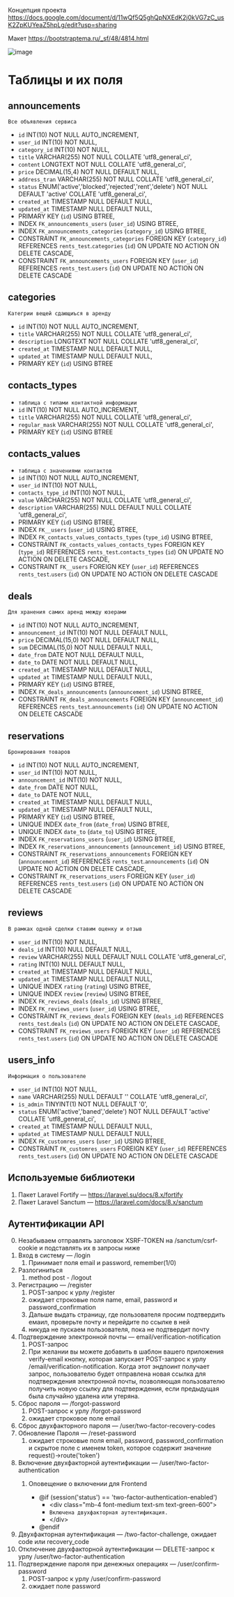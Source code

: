 Концепция проекта https://docs.google.com/document/d/11wQf5Q5ghQpNXEdK2j0kVG7zC_usK2ZpKUYeaZ5hpLg/edit?usp=sharing

Макет https://bootstraptema.ru/_sf/48/4814.html

![image](https://user-images.githubusercontent.com/32966650/137697752-e3321168-6ce4-4be9-81ad-2b50f8d2e7f7.png)

# Таблицы и их поля
## announcements
`Все объявления сервиса`
- `id` INT(10) NOT NULL AUTO_INCREMENT,
- `user_id` INT(10) NOT NULL,
- `category_id` INT(10) NOT NULL,
- `title` VARCHAR(255) NOT NULL COLLATE 'utf8_general_ci',
- `content` LONGTEXT NOT NULL COLLATE 'utf8_general_ci',
- `price` DECIMAL(15,4) NOT NULL DEFAULT NULL,
- `address_tran` VARCHAR(255) NOT NULL COLLATE 'utf8_general_ci',
- `status` ENUM('active','blocked','rejected','rent','delete') NOT NULL DEFAULT 'active' COLLATE 'utf8_general_ci',
- `created_at` TIMESTAMP NULL DEFAULT NULL,
- `updated_at` TIMESTAMP NULL DEFAULT NULL,
- PRIMARY KEY (`id`) USING BTREE,
- INDEX `FK_announcements_users` (`user_id`) USING BTREE,
- INDEX `FK_announcements_categories` (`category_id`) USING BTREE,
- CONSTRAINT `FK_announcements_categories` FOREIGN KEY (`category_id`) REFERENCES `rents_test`.`categories` (`id`) ON UPDATE NO ACTION ON DELETE CASCADE,
- CONSTRAINT `FK_announcements_users` FOREIGN KEY (`user_id`) REFERENCES `rents_test`.`users` (`id`) ON UPDATE NO ACTION ON DELETE CASCADE
## categories
`Категрии вещей сдающиъся в аренду`
- `id` INT(10) NOT NULL AUTO_INCREMENT,
- `title` VARCHAR(255) NOT NULL COLLATE 'utf8_general_ci',
- `description` LONGTEXT NOT NULL COLLATE 'utf8_general_ci',
- `created_at` TIMESTAMP NULL DEFAULT NULL,
- `updated_at` TIMESTAMP NULL DEFAULT NULL,
- PRIMARY KEY (`id`) USING BTREE
## contacts_types
- `таблица с типами контактной информации`
- `id` INT(10) NOT NULL AUTO_INCREMENT,
- `title` VARCHAR(255) NOT NULL COLLATE 'utf8_general_ci',
- `regular_mask` VARCHAR(255) NOT NULL COLLATE 'utf8_general_ci',
- PRIMARY KEY (`id`) USING BTREE
## contacts_values
- `таблица с значениями контактов`
- `id` INT(10) NOT NULL AUTO_INCREMENT,
- `user_id` INT(10) NOT NULL,
- `contacts_type_id` INT(10) NOT NULL,
- `value` VARCHAR(255) NOT NULL COLLATE 'utf8_general_ci',
- `description` VARCHAR(255) NULL DEFAULT NULL COLLATE 'utf8_general_ci',
- PRIMARY KEY (`id`) USING BTREE,
- INDEX `FK__users` (`user_id`) USING BTREE,
- INDEX `FK_contacts_values_contacts_types` (`type_id`) USING BTREE,
- CONSTRAINT `FK_contacts_values_contacts_types` FOREIGN KEY (`type_id`) REFERENCES `rents_test`.`contacts_types` (`id`) ON UPDATE NO ACTION ON DELETE CASCADE,
- CONSTRAINT `FK__users` FOREIGN KEY (`user_id`) REFERENCES `rents_test`.`users` (`id`) ON UPDATE NO ACTION ON DELETE CASCADE
## deals
`Для хранения самих аренд между юзерами`
- `id` INT(10) NOT NULL AUTO_INCREMENT,
- `announcement_id` INT(10) NOT NULL DEFAULT NULL,
- `price` DECIMAL(15,0) NOT NULL DEFAULT NULL,
- `sum` DECIMAL(15,0) NOT NULL DEFAULT NULL,
- `date_from` DATE NOT NULL DEFAULT NULL,
- `date_to` DATE NOT NULL DEFAULT NULL,
- `created_at` TIMESTAMP NULL DEFAULT NULL,
- `updated_at` TIMESTAMP NULL DEFAULT NULL,
- PRIMARY KEY (`id`) USING BTREE,
- INDEX `FK_deals_announcements` (`announcement_id`) USING BTREE,
- CONSTRAINT `FK_deals_announcements` FOREIGN KEY (`announcement_id`) REFERENCES `rents_test`.`announcements` (`id`) ON UPDATE NO ACTION ON DELETE CASCADE
## reservations
`Бронирования товаров`
- `id` INT(10) NOT NULL AUTO_INCREMENT,
- `user_id` INT(10) NOT NULL,
- `announcement_id` INT(10) NOT NULL,
- `date_from` DATE NOT NULL,
- `date_to` DATE NOT NULL,
- `created_at` TIMESTAMP NULL DEFAULT NULL,
- `updated_at` TIMESTAMP NULL DEFAULT NULL,
- PRIMARY KEY (`id`) USING BTREE,
- UNIQUE INDEX `date_from` (`date_from`) USING BTREE,
- UNIQUE INDEX `date_to` (`date_to`) USING BTREE,
- INDEX `FK_reservations_users` (`user_id`) USING BTREE,
- INDEX `FK_reservations_announcements` (`announcement_id`) USING BTREE,
- CONSTRAINT `FK_reservations_announcements` FOREIGN KEY (`announcement_id`) REFERENCES `rents_test`.`announcements` (`id`) ON UPDATE NO ACTION ON DELETE CASCADE,
- CONSTRAINT `FK_reservations_users` FOREIGN KEY (`user_id`) REFERENCES `rents_test`.`users` (`id`) ON UPDATE NO ACTION ON DELETE CASCADE
## reviews
`В рамках одной сделки ставим оценку и отзыв`
- `user_id` INT(10) NOT NULL,
- `deals_id` INT(10) NULL DEFAULT NULL,
- `review` VARCHAR(255) NULL DEFAULT NULL COLLATE 'utf8_general_ci',
- `rating` INT(10) NULL DEFAULT NULL,
- `created_at` TIMESTAMP NULL DEFAULT NULL,
- `updated_at` TIMESTAMP NULL DEFAULT NULL,
- UNIQUE INDEX `rating` (`rating`) USING BTREE,
- UNIQUE INDEX `review` (`review`) USING BTREE,
- INDEX `FK_reviews_deals` (`deals_id`) USING BTREE,
- INDEX `FK_reviews_users` (`user_id`) USING BTREE,
- CONSTRAINT `FK_reviews_deals` FOREIGN KEY (`deals_id`) REFERENCES `rents_test`.`deals` (`id`) ON UPDATE NO ACTION ON DELETE CASCADE,
- CONSTRAINT `FK_reviews_users` FOREIGN KEY (`user_id`) REFERENCES `rents_test`.`users` (`id`) ON UPDATE NO ACTION ON DELETE CASCADE
## users_info
`Информация о пользователе`
- `user_id` INT(10) NOT NULL,
- `name` VARCHAR(255) NULL DEFAULT '' COLLATE 'utf8_general_ci',
- `is_admin` TINYINT(1) NOT NULL DEFAULT '0',
- `status` ENUM('active','baned','delete') NOT NULL DEFAULT 'active' COLLATE 'utf8_general_ci',
- `created_at` TIMESTAMP NULL DEFAULT NULL,
- `updated_at` TIMESTAMP NULL DEFAULT NULL,
- INDEX `FK_customres_users` (`user_id`) USING BTREE,
- CONSTRAINT `FK_customres_users` FOREIGN KEY (`user_id`) REFERENCES `rents_test`.`users` (`id`) ON UPDATE NO ACTION ON DELETE CASCADE
## Используемые библиотеки
1. Пакет Laravel Fortify — https://laravel.su/docs/8.x/fortify
2. Пакет Laravel Sanctum — https://laravel.com/docs/8.x/sanctum
## Аутентификации API
0. Незабываем отправлять заголовок XSRF-TOKEN на /sanctum/csrf-cookie и подставлять их в запросы ниже
1. Вход в систему — /login 
   1. Принимает поля email и password, remember(1/0)
2. Разлогиниться
   1. method post - /logout
3. Регистрацию — /register
   1. POST-запрос к урлу /register
   2. ожидает строковые поля name, email, password и password_confirmation
   3. Дальше выдать страницу, где пользователя просим подтвердить емаил, проверьте почту и перейдите по ссылке в ней
   4. никуда не пускаем пользователя, пока не подтвердит почту
4. Подтверждение электронной почты — email/verification-notification
    1. POST-запрос
    2. При желании вы можете добавить в шаблон вашего приложения verify-email кнопку, которая запускает POST-запрос к урлу /email/verification-notification. Когда этот эндпоинт получает запрос, пользователю будет отправлена новая ссылка для подтверждения электронной почты, позволяющая пользователю получить новую ссылку для подтверждения, если предыдущая была случайно удалена или утеряна.
5. Сброс пароля — /forgot-password
   1. POST-запрос к урлу /forgot-password
   2. ожидает строковое поле email
6. Сброс двухфакторного пароля — /user/two-factor-recovery-codes
7. Обновление Пароля — /reset-password
   1. ожидает строковые поля email, password, password_confirmation и скрытое поле с именем token, которое содержит значение request()->route('token')
8. Включение двухфакторной аутентификации — /user/two-factor-authentication
   1. Оповещение о включении для Frontend
      
      - @if (session('status') == 'two-factor-authentication-enabled')
        - &lt;div class="mb-4 font-medium text-sm text-green-600">
        - `Включена двухфакторная аутентификация.`
        - &lt;/div>
      - @endif
9. Двухфакторная аутентификация — /two-factor-challenge, ожидает code или recovery_code
10. Отключение двухфакторной аутентификации — DELETE-запрос к урлу /user/two-factor-authentication
11. Подтверждение пароля при денежных операциях — /user/confirm-password
    1. POST-запрос к урлу /user/confirm-password
    2. ожидает поле password
